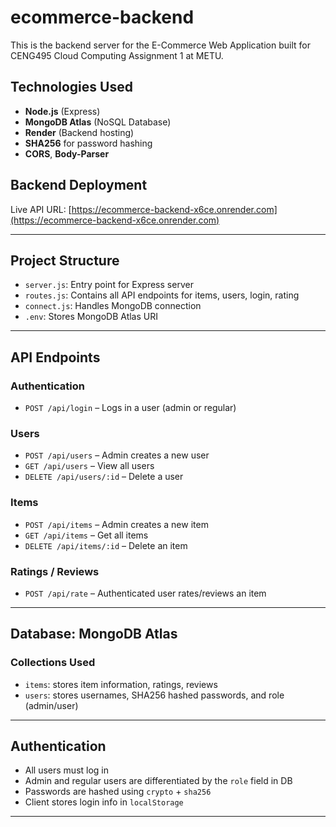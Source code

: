 # ecommerce-backend

This is the backend server for the E-Commerce Web Application built for CENG495 Cloud Computing Assignment 1 at METU.

## Technologies Used

- **Node.js** (Express)
- **MongoDB Atlas** (NoSQL Database)
- **Render** (Backend hosting)
- **SHA256** for password hashing
- **CORS**, **Body-Parser**

## Backend Deployment

Live API URL: [https://ecommerce-backend-x6ce.onrender.com](https://ecommerce-backend-x6ce.onrender.com)

---
## Project Structure

- `server.js`: Entry point for Express server
- `routes.js`: Contains all API endpoints for items, users, login, rating
- `connect.js`: Handles MongoDB connection
- `.env`: Stores MongoDB Atlas URI
---

## API Endpoints

### Authentication
- `POST /api/login` – Logs in a user (admin or regular)

### Users
- `POST /api/users` – Admin creates a new user
- `GET /api/users` – View all users
- `DELETE /api/users/:id` – Delete a user

### Items
- `POST /api/items` – Admin creates a new item
- `GET /api/items` – Get all items
- `DELETE /api/items/:id` – Delete an item

### Ratings / Reviews
- `POST /api/rate` – Authenticated user rates/reviews an item

---

## Database: MongoDB Atlas

### Collections Used
- `items`: stores item information, ratings, reviews
- `users`: stores usernames, SHA256 hashed passwords, and role (admin/user)

---

## Authentication

- All users must log in
- Admin and regular users are differentiated by the `role` field in DB
- Passwords are hashed using `crypto` + `sha256`
- Client stores login info in `localStorage`

---


